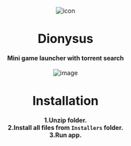 <div align="center">
  
![icon](https://github.com/user-attachments/assets/0436734d-6c3e-4f15-93cc-2e54e39db03e)<br>

# Dionysus

**Mini game launcher with torrent search** <br><br>
![image](https://github.com/user-attachments/assets/ad9ba7fc-56ed-4d37-8b69-dae81aa800d7)

# Installation

**1.Unzip folder.**<br>
**2.Install all files from `Installers` folder.**<br>
**3.Run app.**<br>

</div>

